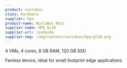 ```yaml
---
product: nuvlabox
class: hardware
supplier: hpe
product-name: NuvlaBox Mini
supplier-name: HPE GL10
supplier-url: /asdasda
supplier-img: /img/content/nuvlabox/hpe/gl10.png
---
```


4 VMs, 4 cores, 8 GB RAM, 120 GB SSD

Fanless device, ideal for small footprint edge applications
